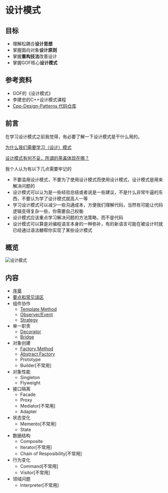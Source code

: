 # 设计模式

## 目标

* 理解松耦合**设计思想**
* 掌握面向对象**设计原则**
* 掌握**重构技法**改善设计
* 掌握GOF核心**设计模式**

## 参考资料

* GOF的《设计模式》
* 李建忠的C++设计模式课程
* [Cpp-Design-Patterns 代码仓库](https://github.com/liu-jianhao/Cpp-Design-Patterns)

## 前言

在学习设计模式之前我觉得，有必要了解一下设计模式是干什么用的。

[为什么我们需要学习（设计）模式](https://zhuanlan.zhihu.com/p/19835717)

[设计模式有何不妥，所谓的荼毒体现在哪？](https://www.zhihu.com/question/23757237)

我个人认为有以下几点需要牢记的

* 不要滥用设计模式，不要为了使用设计模式而使用设计模式，设计模式是用来解决问题的
* 设计模式可以认为是一些经验总结或者说是一些建议，不是什么非常牛逼的东西，不要认为学了设计模式就高人一等
* 学习设计模式可以减少一些沟通成本，方便我们理解代码，当然有可能让代码逻辑变得复杂一些，你需要自己权衡
* 设计模式应该重点学习解决问题的方法策略，而不是代码
* 设计模式可以算是对编程语言本身的一种弥补，有的新语言可能在被设计时就已经通过语法糖帮你实现了某些设计模式

## 概览

<img src="https://s2.loli.net/2022/02/06/auHWd72ORhgrzsV.png" alt="设计模式" style="zoom:95%;" />

## 内容

*  [序章](/课堂之外/设计模式/序章.md)
*  [要点和常见误区](/课堂之外/设计模式/要点和常见误区.md)
* 组件协作
	* [Template Method](/课堂之外/设计模式/Template%20Method.md)
	* [Observer/Event](/课堂之外/设计模式/Observer.md)
	* [Strategy](/课堂之外/设计模式/Strategy.md)
*  单一职责
	* [Decorator](/课堂之外/设计模式/Decorator.md)
	* [Bridge](/课堂之外/设计模式/Bridge.md)
* 对象创建
	* [Factory Method](/课堂之外/设计模式/Factory%20Method.md)
	* [Abstract Factory]()
	* Prototype
	* Builder[不常用]
* 对象性能
	* Singleton
	* Flyweight
* 接口隔离
	* Facade
	* Proxy
	* Mediator[不常用]
	* Adapter
* 状态变化
	* Memento[不常用]
	* State
* 数据结构
	* Composite
	* Iterator[不常用]
	* Chain of Resposibility[不常用]
* 行为变化
	* Command[不常用]
	* Visitor[不常用]
* 领域问题
	* Interpreter[不常用]





